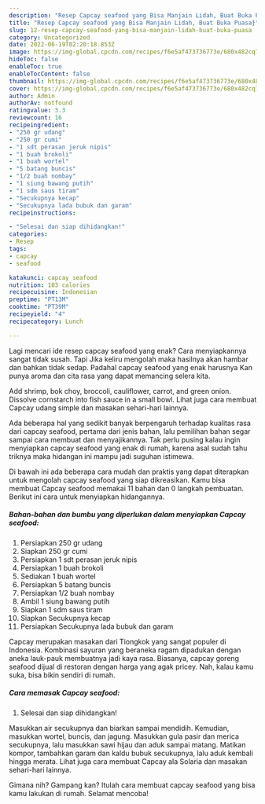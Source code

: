 ```yaml
---
description: "Resep Capcay seafood yang Bisa Manjain Lidah, Buat Buka Puasa}"
title: "Resep Capcay seafood yang Bisa Manjain Lidah, Buat Buka Puasa}"
slug: 12-resep-capcay-seafood-yang-bisa-manjain-lidah-buat-buka-puasa
category: Uncategorized
date: 2022-06-19T02:20:18.853Z
image: https://img-global.cpcdn.com/recipes/f6e5af473736773e/680x482cq70/capcay-seafood-foto-resep-utama.jpg
hideToc: false
enableToc: true
enableTocContent: false
thumbnail: https://img-global.cpcdn.com/recipes/f6e5af473736773e/680x482cq70/capcay-seafood-foto-resep-utama.jpg
cover: https://img-global.cpcdn.com/recipes/f6e5af473736773e/680x482cq70/capcay-seafood-foto-resep-utama.jpg
author: Admin
authorAv: notfound
ratingvalue: 3.3
reviewcount: 16
recipeingredient:
- "250 gr udang"
- "250 gr cumi"
- "1 sdt perasan jeruk nipis"
- "1 buah brokoli"
- "1 buah wortel"
- "5 batang buncis"
- "1/2 buah nombay"
- "1 siung bawang putih"
- "1 sdm saus tiram"
- "Secukupnya kecap"
- "Secukupnya lada bubuk dan garam"
recipeinstructions:

- "Selesai dan siap dihidangkan!"
categories:
- Resep
tags:
- capcay
- seafood

katakunci: capcay seafood 
nutrition: 103 calories
recipecuisine: Indonesian
preptime: "PT13M"
cooktime: "PT39M"
recipeyield: "4"
recipecategory: Lunch

---
```



Lagi mencari ide resep capcay seafood yang enak? Cara menyiapkannya sangat tidak susah. Tapi Jika keliru mengolah maka hasilnya akan hambar dan bahkan tidak sedap. Padahal capcay seafood yang enak harusnya Kan punya aroma dan cita rasa yang dapat memancing selera kita.


Add shrimp, bok choy, broccoli, cauliflower, carrot, and green onion. Dissolve cornstarch into fish sauce in a small bowl. Lihat juga cara membuat Capcay udang simple dan masakan sehari-hari lainnya.

Ada beberapa hal yang sedikit banyak berpengaruh terhadap kualitas rasa dari capcay seafood, pertama dari jenis bahan, lalu pemilihan bahan segar sampai cara membuat dan menyajikannya. Tak perlu pusing kalau ingin menyiapkan capcay seafood yang enak di rumah, karena asal sudah tahu triknya maka hidangan ini mampu jadi suguhan istimewa.


Di bawah ini ada beberapa cara mudah dan praktis yang dapat diterapkan untuk mengolah capcay seafood yang siap dikreasikan. Kamu bisa membuat Capcay seafood memakai 11 bahan dan 0 langkah pembuatan. Berikut ini cara untuk menyiapkan hidangannya.

<!--inarticleads1-->

##### Bahan-bahan dan bumbu yang diperlukan dalam menyiapkan Capcay seafood:

1. Persiapkan 250 gr udang
1. Siapkan 250 gr cumi
1. Persiapkan 1 sdt perasan jeruk nipis
1. Persiapkan 1 buah brokoli
1. Sediakan 1 buah wortel
1. Persiapkan 5 batang buncis
1. Persiapkan 1/2 buah nombay
1. Ambil 1 siung bawang putih
1. Siapkan 1 sdm saus tiram
1. Siapkan Secukupnya kecap
1. Persiapkan Secukupnya lada bubuk dan garam


Capcay merupakan masakan dari Tiongkok yang sangat populer di Indonesia. Kombinasi sayuran yang beraneka ragam dipadukan dengan aneka lauk-pauk membuatnya jadi kaya rasa. Biasanya, capcay goreng seafood dijual di restoran dengan harga yang agak pricey. Nah, kalau kamu suka, bisa bikin sendiri di rumah. 

<!--inarticleads2-->

##### Cara memasak Capcay seafood:


1. Selesai dan siap dihidangkan!

Masukkan air secukupnya dan biarkan sampai mendidih. Kemudian, masukkan wortel, buncis, dan jagung. Masukkan gula pasir dan merica secukupnya, lalu masukkan sawi hijau dan aduk sampai matang. Matikan kompor, tambahkan garam dan kaldu bubuk secukupnya, lalu aduk kembali hingga merata. Lihat juga cara membuat Capcay ala Solaria dan masakan sehari-hari lainnya. 

Gimana nih? Gampang kan? Itulah cara membuat capcay seafood yang bisa kamu lakukan di rumah. Selamat mencoba!
